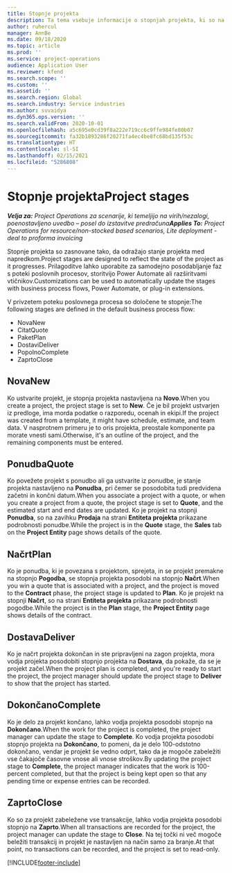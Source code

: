 ```yaml
---
title: Stopnje projekta
description: Ta tema vsebuje informacije o stopnjah projekta, ki so na voljo v storitvi Microsoft Dynamics Project Operations.
author: ruhercul
manager: AnnBe
ms.date: 09/18/2020
ms.topic: article
ms.prod: ''
ms.service: project-operations
audience: Application User
ms.reviewer: kfend
ms.search.scope: ''
ms.custom: ''
ms.assetid: ''
ms.search.region: Global
ms.search.industry: Service industries
ms.author: suvaidya
ms.dyn365.ops.version: ''
ms.search.validFrom: 2020-10-01
ms.openlocfilehash: a5c695e0cd39f8a222e719cc6c9ffe984fe80b07
ms.sourcegitcommit: fa32b1893286f20271fa4ec4be8fc68bd135f53c
ms.translationtype: HT
ms.contentlocale: sl-SI
ms.lasthandoff: 02/15/2021
ms.locfileid: "5286808"
---
```

# <a name="project-stages"></a><span data-ttu-id="70ef8-103">Stopnje projekta</span><span class="sxs-lookup"><span data-stu-id="70ef8-103">Project stages</span></span>

<span data-ttu-id="70ef8-104">_**Velja za:** Project Operations za scenarije, ki temeljijo na virih/nezalogi, poenostavljeno uvedbo – posel do izstavitve predračuna_</span><span class="sxs-lookup"><span data-stu-id="70ef8-104">_**Applies To:** Project Operations for resource/non-stocked based scenarios, Lite deployment - deal to proforma invoicing_</span></span>

<span data-ttu-id="70ef8-105">Stopnje projekta so zasnovane tako, da odražajo stanje projekta med napredkom.</span><span class="sxs-lookup"><span data-stu-id="70ef8-105">Project stages are designed to reflect the state of the project as it progresses.</span></span> <span data-ttu-id="70ef8-106">Prilagoditve lahko uporabite za samodejno posodabljanje faz s poteki poslovnih procesov, storitvijo Power Automate ali razširitvami vtičnikov.</span><span class="sxs-lookup"><span data-stu-id="70ef8-106">Customizations can be used to automatically update the stages with business process flows, Power Automate, or plug-in extensions.</span></span>

<span data-ttu-id="70ef8-107">V privzetem poteku poslovnega procesa so določene te stopnje:</span><span class="sxs-lookup"><span data-stu-id="70ef8-107">The following stages are defined in the default business process flow:</span></span>

- <span data-ttu-id="70ef8-108">Nova</span><span class="sxs-lookup"><span data-stu-id="70ef8-108">New</span></span>
- <span data-ttu-id="70ef8-109">Citat</span><span class="sxs-lookup"><span data-stu-id="70ef8-109">Quote</span></span>
- <span data-ttu-id="70ef8-110">Paket</span><span class="sxs-lookup"><span data-stu-id="70ef8-110">Plan</span></span>
- <span data-ttu-id="70ef8-111">Dostavi</span><span class="sxs-lookup"><span data-stu-id="70ef8-111">Deliver</span></span>
- <span data-ttu-id="70ef8-112">Popolno</span><span class="sxs-lookup"><span data-stu-id="70ef8-112">Complete</span></span>
- <span data-ttu-id="70ef8-113">Zaprto</span><span class="sxs-lookup"><span data-stu-id="70ef8-113">Close</span></span> 

## <a name="new"></a><span data-ttu-id="70ef8-114">Nova</span><span class="sxs-lookup"><span data-stu-id="70ef8-114">New</span></span>

<span data-ttu-id="70ef8-115">Ko ustvarite projekt, je stopnja projekta nastavljena na **Novo**.</span><span class="sxs-lookup"><span data-stu-id="70ef8-115">When you create a project, the project stage is set to **New**.</span></span> <span data-ttu-id="70ef8-116">Če je bil projekt ustvarjen iz predloge, ima morda podatke o razporedu, ocenah in ekipi.</span><span class="sxs-lookup"><span data-stu-id="70ef8-116">If the project was created from a template, it might have schedule, estimate, and team data.</span></span> <span data-ttu-id="70ef8-117">V nasprotnem primeru je to oris projekta, preostale komponente pa morate vnesti sami.</span><span class="sxs-lookup"><span data-stu-id="70ef8-117">Otherwise, it's an outline of the project, and the remaining components must be entered.</span></span>

## <a name="quote"></a><span data-ttu-id="70ef8-118">Ponudba</span><span class="sxs-lookup"><span data-stu-id="70ef8-118">Quote</span></span>

<span data-ttu-id="70ef8-119">Ko povežete projekt s ponudbo ali ga ustvarite iz ponudbe, je stanje projekta nastavljeno na **Ponudba**, pri čemer se posodobita tudi predvidena začetni in končni datum.</span><span class="sxs-lookup"><span data-stu-id="70ef8-119">When you associate a project with a quote, or when you create a project from a quote, the project stage is set to **Quote**, and the estimated start and end dates are updated.</span></span> <span data-ttu-id="70ef8-120">Ko je projekt na stopnji **Ponudba**, so na zavihku **Prodaja** na strani **Entiteta projekta** prikazane podrobnosti ponudbe.</span><span class="sxs-lookup"><span data-stu-id="70ef8-120">While the project is in the **Quote** stage, the **Sales** tab on the **Project Entity** page shows details of the quote.</span></span>

## <a name="plan"></a><span data-ttu-id="70ef8-121">Načrt</span><span class="sxs-lookup"><span data-stu-id="70ef8-121">Plan</span></span>

<span data-ttu-id="70ef8-122">Ko je ponudba, ki je povezana s projektom, sprejeta, in se projekt premakne na stopnjo **Pogodba**, se stopnja projekta posodobi na stopnjo **Načrt**.</span><span class="sxs-lookup"><span data-stu-id="70ef8-122">When you win a quote that is associated with a project, and the project is moved to the **Contract** phase, the project stage is updated to **Plan**.</span></span> <span data-ttu-id="70ef8-123">Ko je projekt na stopnji **Načrt**, so na strani **Entiteta projekta** prikazane podrobnosti pogodbe.</span><span class="sxs-lookup"><span data-stu-id="70ef8-123">While the project is in the **Plan** stage, the **Project Entity** page shows details of the contract.</span></span>

## <a name="deliver"></a><span data-ttu-id="70ef8-124">Dostava</span><span class="sxs-lookup"><span data-stu-id="70ef8-124">Deliver</span></span>

<span data-ttu-id="70ef8-125">Ko je načrt projekta dokončan in ste pripravljeni na zagon projekta, mora vodja projekta posodobiti stopnjo projekta na **Dostava**, da pokaže, da se je projekt začel.</span><span class="sxs-lookup"><span data-stu-id="70ef8-125">When the project plan is completed, and you're ready to start the project, the project manager should update the project stage to **Deliver** to show that the project has started.</span></span>

## <a name="complete"></a><span data-ttu-id="70ef8-126">Dokončano</span><span class="sxs-lookup"><span data-stu-id="70ef8-126">Complete</span></span> 

<span data-ttu-id="70ef8-127">Ko je delo za projekt končano, lahko vodja projekta posodobi stopnjo na **Dokončano**.</span><span class="sxs-lookup"><span data-stu-id="70ef8-127">When the work for the project is completed, the project manager can update the stage to **Complete**.</span></span> <span data-ttu-id="70ef8-128">Ko vodja projekta posodobi stopnjo projekta na **Dokončano**, to pomeni, da je delo 100-odstotno dokončano, vendar je projekt še vedno odprt, tako da je mogoče zabeležiti vse čakajoče časovne vnose ali vnose stroškov.</span><span class="sxs-lookup"><span data-stu-id="70ef8-128">By updating the project stage to **Complete**, the project manager indicates that the work is 100-percent completed, but that the project is being kept open so that any pending time or expense entries can be recorded.</span></span>

## <a name="close"></a><span data-ttu-id="70ef8-129">Zaprto</span><span class="sxs-lookup"><span data-stu-id="70ef8-129">Close</span></span>

<span data-ttu-id="70ef8-130">Ko so za projekt zabeležene vse transakcije, lahko vodja projekta posodobi stopnjo na **Zaprto**.</span><span class="sxs-lookup"><span data-stu-id="70ef8-130">When all transactions are recorded for the project, the project manager can update the stage to **Close**.</span></span> <span data-ttu-id="70ef8-131">Na tej točki ni več mogoče beležiti transakcij in projekt je nastavljen na način samo za branje.</span><span class="sxs-lookup"><span data-stu-id="70ef8-131">At that point, no transactions can be recorded, and the project is set to read-only.</span></span>



[!INCLUDE[footer-include](../includes/footer-banner.md)]